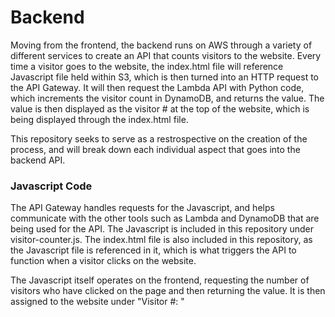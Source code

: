 # Backend

Moving from the frontend, the backend runs on AWS through a variety of different services to create an API that counts visitors to the website. Every time a visitor goes to the website, the index.html file will reference Javascript file held within S3, which is then turned into an HTTP request to the API Gateway. It will then request the Lambda API with Python code, which increments the visitor count in DynamoDB, and returns the value. The value is then displayed as the visitor # at the top of the website, which is being displayed through the index.html file.

This repository seeks to serve as a restrospective on the creation of the process, and will break down each individual aspect that goes into the backend API.

### Javascript Code

The API Gateway handles requests for the Javascript, and helps communicate with the other tools such as Lambda and DynamoDB that are being used for the API. The Javascript is included in this repository under visitor-counter.js. The index.html file is also included in this repository, as the Javascript file is referenced in it, which is what triggers the API to function when a visitor clicks on the website. 

The Javascript itself operates on the frontend, requesting the number of visitors who have clicked on the page and then returning the value. It is then assigned to the website under "Visitor #: "
